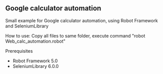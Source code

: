 ## Google calculator automation

Small example for Google calculator automation, using Robot Framework and SeleniumLibrary

How to use:
Copy all files to same folder, execute command
"robot Web_calc_automation.robot"

Prerequisites
- Robot Framework 5.0
- SeleniumLibrary 6.0.0
